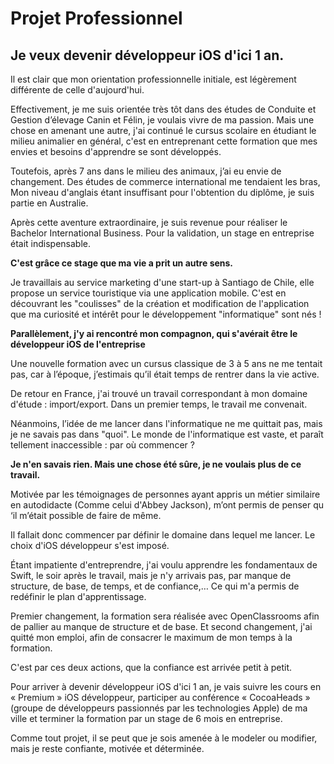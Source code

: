 # Projet Professionnel 


## Je veux devenir développeur iOS d'ici 1 an.


Il est clair que mon orientation professionnelle initiale, est légèrement différente de celle d'aujourd'hui.

Effectivement, je me suis orientée très tôt dans des études de Conduite et Gestion d’élevage Canin et Félin, je voulais vivre de ma passion. Mais une chose en amenant une autre, j'ai continué le cursus scolaire en étudiant le milieu animalier en général, c'est en entreprenant cette formation que mes envies et besoins d'apprendre se sont développés.

Toutefois, après 7 ans dans le milieu des animaux, j’ai eu envie de changement. Des études de commerce international me tendaient les bras,  Mon niveau d'anglais étant insuffisant pour l'obtention du diplôme, je suis partie en Australie.

Après cette aventure extraordinaire, je suis revenue pour réaliser le Bachelor International Business. Pour la validation, un stage en entreprise était indispensable.


**C'est grâce ce stage que ma vie a prit un autre sens.**

Je travaillais au service marketing d'une start-up à Santiago de Chile, elle propose un service touristique via une application mobile. C'est en découvrant les "coulisses" de la création et modification de l'application que ma curiosité et intérêt pour le développement "informatique" sont nés !

**Parallèlement, j'y ai rencontré mon compagnon, qui s'avérait être le développeur iOS de l'entreprise**

Une nouvelle formation avec un cursus classique de 3 à 5 ans ne me tentait pas,  car à l’époque, j’estimais qu’il était temps de rentrer dans la vie active.

De retour en France, j'ai trouvé un travail correspondant à mon domaine d'étude : import/export. Dans un premier temps, le travail me convenait.

Néanmoins, l’idée de me lancer dans l'informatique ne me quittait pas, mais je ne savais pas dans "quoi". Le monde de l'informatique est vaste, et paraît tellement inaccessible : par où commencer ?

**Je n'en savais rien. Mais une chose été sûre, je ne voulais plus de ce travail.**

Motivée par les témoignages de personnes ayant appris un métier similaire en autodidacte (Comme celui d'Abbey Jackson), m’ont permis de penser qu ‘il m’était possible de faire de même.

Il fallait donc commencer par définir le domaine dans lequel me lancer. Le choix d'iOS développeur s'est imposé.

Étant impatiente d'entreprendre, j'ai voulu apprendre les fondamentaux de Swift, le soir après le travail, mais je n'y arrivais pas, par manque de structure, de base, de temps, et de confiance,… Ce qui m'a permis de redéfinir le plan d'apprentissage.

Premier changement, la formation sera réalisée avec OpenClassrooms afin de pallier au manque de structure et de base.
Et second changement, j'ai quitté mon emploi, afin de consacrer le maximum de mon temps à la formation. 

C'est par ces deux actions, que la confiance est arrivée petit à petit.

Pour arriver à devenir développeur iOS d'ici 1 an, je vais suivre les cours en « Premium »  iOS développeur, participer au conférence « CocoaHeads » (groupe de développeurs passionnés par les technologies Apple) de ma ville et terminer la formation par un stage de 6 mois en entreprise.

Comme tout projet, il se peut que je sois amenée à le modeler ou modifier, mais je reste confiante, motivée et déterminée.




